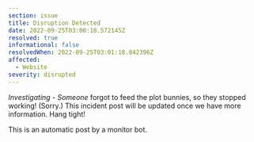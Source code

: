 ```yaml
---
section: issue
title: Disruption Detected
date: 2022-09-25T03:00:18.572145Z
resolved: true
informational: false
resolvedWhen: 2022-09-25T03:01:18.842396Z
affected:
  - Website
severity: disrupted
---
```

*Investigating* - _Someone_ forgot to feed the plot bunnies, so they stopped working! (Sorry.) This incident post will be updated once we have more information. Hang tight!

This is an automatic post by a monitor bot.
        